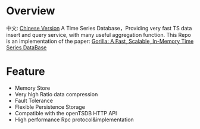 # Overview
中文: [Chinese Version](/README.md)
A Time Series Database，Providing very fast TS data insert and query service, with
many useful aggregation function.
This Repo is an implementation of the paper: [Gorilla: A Fast, Scalable, In-Memory Time Series DataBase](http://www.vldb.org/pvldb/vol8/p1816-teller.pdf)

# Feature
- Memory Store
- Very high Ratio data compression
- Fault Tolerance
- Flexible Persistence Storage
- Compatible with the openTSDB HTTP API
- High performance Rpc protocol&implementation

